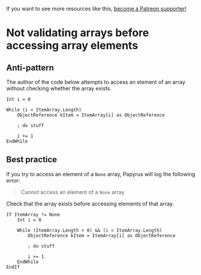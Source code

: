 <!-- TITLE: Not validating arrays before accessing array elements -->

If you want to see more resources like this, [become a Patreon supporter!](https://www.patreon.com/fireundubh) 

# Not validating arrays before accessing array elements
## Anti-pattern

The author of the code below attempts to access an element of an array without checking whether the array exists.

```
Int i = 0

While (i < ItemArray.Length)
	ObjectReference kItem = ItemArray[i] as ObjectReference
	
	; do stuff
	
	i += 1
EndWhile
```

## Best practice

If you try to access an element of a `None` array, Papyrus will log the following error:

> Cannot access an element of a `None` array

Check that the array exists before accessing elements of that array.

```
If ItemArray != None
	Int i = 0
	
	While (ItemArray.Length > 0) && (i < ItemArray.Length)
		ObjectReference kItem = ItemArray[i] as ObjectReference

		; do stuff

		i += 1
	EndWhile
EndIf
```
